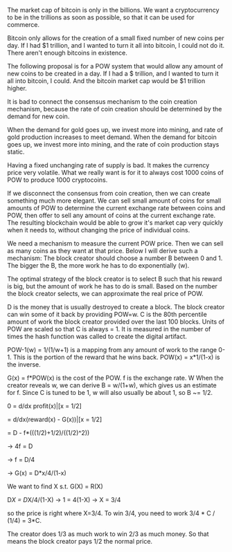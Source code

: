 The market cap of bitcoin is only in the billions. We want a cryptocurrency to be in the trillions as soon as possible, so that it can be used for commerce. 

Bitcoin only allows for the creation of a small fixed number of new coins per day. If I had $1 trillion, and I wanted to turn it all into bitcoin, I could not do it. There aren't enough bitcoins in existence.

The following proposal is for a POW system that would allow any amount of new coins to be created in a day. If I had a $ trillion, and I wanted to turn it all into bitcoin, I could. And the bitcoin market cap would be $1 trillion higher.

It is bad to connect the consensus mechanism to the coin creation mechanism, because the rate of coin creation should be determined by the demand for new coin.

When the demand for gold goes up, we invest more into mining, and rate of gold production increases to meet demand.
When the demand for bitcoin goes up, we invest more into mining, and the rate of coin production stays static.

Having a fixed unchanging rate of supply is bad. It makes the currency price very volatile.
What we really want is for it to always cost 1000 coins of POW to produce 1000 cryptocoins.

If we disconnect the consensus from coin creation, then we can create something much more elegant. We can sell small amount of coins for small amounts of POW to determine the current exchange rate between coins and POW, then offer to sell any amount of coins at the current exchange rate. The resulting blockchain would be able to grow it's market cap very quickly when it needs to, without changing the price of individual coins.

We need a mechanism to measure the current POW price. Then we can sell as many coins as they want at that price.
Below I will derive such a mechanism:
The block creator should choose a number B between 0 and 1. The bigger the B, the more work he has to do exponentially (w).

The optimal strategy of the block creator is to select B such that his reward is big, but the amount of work he has to do is small. Based on the number the block creator selects, we can approximate the real price of POW.

D is the money that is usually destroyed to create a block. The block creator can win some of it back by providing POW=w.
C is the 80th percentile amount of work the block creator provided over the last 100 blocks. Units of POW are scaled so that C is always = 1. It is measured in the number of times the hash function was called to create the digital artifact. 

POW-1(w) = 1/(1/w+1) is a mapping from any amount of work to the range 0-1. This is the portion of the reward that he wins back.
POW(x) = x*1/(1-x) is the inverse.

G(x) = f*POW(x) is the cost of the POW. f is the exchange rate. W
When the creator reveals w, we can derive B = w/(1+w), which gives us an estimate for f.
Since C is tuned to be 1, w will also usually be about 1, so B ~= 1/2.

0 = d/dx profit(x)|[x = 1/2] 

  = d/dx(reward(x) - G(x))|[x = 1/2] 

  = D - f*(((1/2)+1/2)/((1/2)^2))

-> 4f = D

-> f = D/4

-> G(x) = D*x/4/(1-x)

We want to find X s.t. G(X) = R(X)

D*X = D*X/4/(1-X) -> 1 = 4(1-X) -> X = 3/4

so the price is right where X=3/4. To win 3/4, you need to work 3/4 * C / (1/4) = 3*C.

The creator does 1/3 as much work to win 2/3 as much money. So that means the block creator pays 1/2 the normal price.